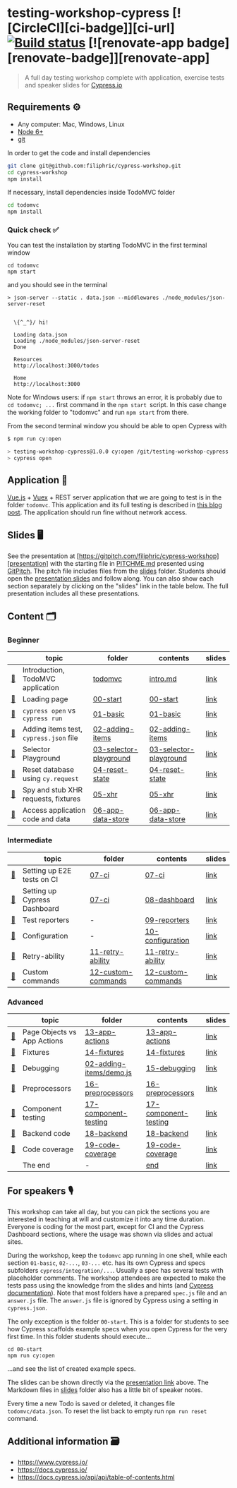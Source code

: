 # testing-workshop-cypress [![CircleCI][ci-badge]][ci-url] [![Build status](https://ci.appveyor.com/api/projects/status/lflec2iwjc8gbhki/branch/master?svg=true)](https://ci.appveyor.com/project/cypress-io/testing-workshop-cypress/branch/master) [![renovate-app badge][renovate-badge]][renovate-app]

> A full day testing workshop complete with application, exercise tests and speaker slides for [Cypress.io](https://www.cypress.io/)

## Requirements ⚙️

- Any computer: Mac, Windows, Linux
- [Node 6+](https://nodejs.org/)
- [git](https://git-scm.com)

In order to get the code and install dependencies

```bash
git clone git@github.com:filiphric/cypress-workshop.git
cd cypress-workshop
npm install
```

If necessary, install dependencies inside TodoMVC folder

```bash
cd todomvc
npm install
```

### Quick check ✅

You can test the installation by starting TodoMVC in the first terminal window

```shell
cd todomvc
npm start
```

and you should see in the terminal

```text
> json-server --static . data.json --middlewares ./node_modules/json-server-reset


  \{^_^}/ hi!

  Loading data.json
  Loading ./node_modules/json-server-reset
  Done

  Resources
  http://localhost:3000/todos

  Home
  http://localhost:3000
```

Note for Windows users: if `npm start` throws an error, it is probably due to `cd todomvc; ...` first command in the `npm start `script. In this case change the working folder to "todomvc" and run `npm start` from there.

From the second terminal window you should be able to open Cypress with

```bash
$ npm run cy:open

> testing-workshop-cypress@1.0.0 cy:open /git/testing-workshop-cypress
> cypress open
```

## Application 💾

[Vue.js](https://vuejs.org/) + [Vuex](https://vuex.vuejs.org/) + REST server application that we are going to test is in the folder `todomvc`. This application and its full testing is described in [this blog post](https://www.cypress.io/blog/2017/11/28/testing-vue-web-application-with-vuex-data-store-and-rest-backend/). The application should run fine without network access.

## Slides 🖥

See the presentation at [https://gitpitch.com/filiphric/cypress-workshop][presentation] with the starting file in [PITCHME.md](PITCHME.md) presented using [GitPitch](https://gitpitch.com/). The pitch file includes files from the [slides](slides) folder. Students should open the [presentation slides][presentation] and follow along. You can also show each section separately by clicking on the "slides" link in the table below. The full presentation includes all these presentations.

[presentation]: https://gitpitch.com/filiphric/cypress-workshop

## Content 🗂

### Beginner

|                            | topic                                  | folder                                                               | contents                                                           | slides                                                                                  |
| -------------------------- | -------------------------------------- | -------------------------------------------------------------------- | ------------------------------------------------------------------ | --------------------------------------------------------------------------------------- |
| [🔗](#intro)               | Introduction, TodoMVC application      | [todomvc](todomvc)                                                   | [intro.md](slides/intro/PITCHME.md)                                | [link](https://gitpitch.com/filiphric/cypress-workshop?p=slides/intro)                  |
| [🔗](#start)               | Loading page                           | [00-start](00-start)                                                 | [00-start](slides/00-start/PITCHME.md)                             | [link](https://gitpitch.com/filiphric/cypress-workshop?p=slides/00-start)               |
| [🔗](#basic)               | `cypress open` vs `cypress run`        | [01-basic](cypress/integration/01-basic)                             | [01-basic](slides/01-basic/PITCHME.md)                             | [link](https://gitpitch.com/filiphric/cypress-workshop?p=slides/01-basic)               |
| [🔗](#adding-items)        | Adding items test, `cypress.json` file | [02-adding-items](cypress/integration/02-adding-items)               | [02-adding-items](slides/02-adding-items/PITCHME.md)               | [link](https://gitpitch.com/filiphric/cypress-workshop?p=slides/02-adding-items)        |
| [🔗](#selector-playground) | Selector Playground                    | [03-selector-playground](cypress/integration/03-selector-playground) | [03-selector-playground](slides/03-selector-playground/PITCHME.md) | [link](https://gitpitch.com/filiphric/cypress-workshop?p=slides/03-selector-playground) |
| [🔗](#reset-state)         | Reset database using `cy.request`      | [04-reset-state](cypress/integration/04-reset-state)                 | [04-reset-state](slides/04-reset-state/PITCHME.md)                 | [link](https://gitpitch.com/filiphric/cypress-workshop?p=slides/04-reset-state)         |
| [🔗](#xhr)                 | Spy and stub XHR requests, fixtures    | [05-xhr](cypress/integration/05-xhr)                                 | [05-xhr](slides/05-xhr/PITCHME.md)                                 | [link](https://gitpitch.com/filiphric/cypress-workshop?p=slides/05-xhr)                 |
| [🔗](#app-data-store)      | Access application code and data       | [06-app-data-store](cypress/integration/06-app-data-store)           | [06-app-data-store](slides/06-app-data-store/PITCHME.md)           | [link](https://gitpitch.com/filiphric/cypress-workshop?p=slides/06-app-data-store)      |

### Intermediate
|                        | topic                        | folder                                                       | contents                                                   | slides                                                                              |
| ---------------------- | ---------------------------- | ------------------------------------------------------------ | ---------------------------------------------------------- | ----------------------------------------------------------------------------------- |
| [🔗](#ci)              | Setting up E2E tests on CI   | [07-ci](cypress/integration/07-ci)                           | [07-ci](slides/07-ci/PITCHME.md)                           | [link](https://gitpitch.com/filiphric/cypress-workshop?p=slides/07-ci)              |
| [🔗](#dashboard)       | Setting up Cypress Dashboard | [07-ci](cypress/integration/07-ci)                           | [08-dashboard](slides/08-dashboard/PITCHME.md)             | [link](https://gitpitch.com/filiphric/cypress-workshop?p=slides/08-dashboard)       |
| [🔗](#reporters)       | Test reporters               | -                                                            | [09-reporters](slides/09-reporters/PITCHME.md)             | [link](https://gitpitch.com/filiphric/cypress-workshop?p=slides/09-reporters)       |
| [🔗](#configuration)   | Configuration                | -                                                            | [10-configuration](slides/10-configuration/PITCHME.md)     | [link](https://gitpitch.com/filiphric/cypress-workshop?p=slides/10-configuration)   |
| [🔗](#retry-ability)   | Retry-ability                | [11-retry-ability](cypress/integration/11-retry-ability)     | [11-retry-ability](slides/11-retry-ability/PITCHME.md)     | [link](https://gitpitch.com/filiphric/cypress-workshop?p=slides/11-retry-ability)   |
| [🔗](#custom-commands) | Custom commands              | [12-custom-commands](cypress/integration/12-custom-commands) | [12-custom-commands](slides/12-custom-commands/PITCHME.md) | [link](https://gitpitch.com/filiphric/cypress-workshop?p=slides/12-custom-commands) |

### Advanced
|                          | topic                       | folder                                                                 | contents                                                       | slides                                                                                |
| ------------------------ | --------------------------- | ---------------------------------------------------------------------- | -------------------------------------------------------------- | ------------------------------------------------------------------------------------- |
| [🔗](#app-actions)       | Page Objects vs App Actions | [13-app-actions](cypress/integration/13-app-actions)                   | [13-app-actions](slides/13-app-actions/PITCHME.md)             | [link](https://gitpitch.com/filiphric/cypress-workshop?p=slides/13-app-actions)       |
| [🔗](#fixtures)          | Fixtures                    | [14-fixtures](cypress/integration/14-fixtures)                         | [14-fixtures](slides/14-fixtures/PITCHME.md)                   | [link](https://gitpitch.com/filiphric/cypress-workshop?p=slides/14-fixtures)          |
| [🔗](#debugging)         | Debugging                   | [02-adding-items/demo.js](cypress/integration/02-adding-items/demo.js) | [15-debugging](slides/15-debugging/PITCHME.md)                 | [link](https://gitpitch.com/filiphric/cypress-workshop?p=slides/15-debugging)         |
| [🔗](#preprocessors)     | Preprocessors               | [16-preprocessors](cypress/integration/16-preprocessors)               | [16-preprocessors](slides/16-preprocessors/PITCHME.md)         | [link](https://gitpitch.com/filiphric/cypress-workshop?p=slides/16-preprocessors)     |
| [🔗](#component-testing) | Component testing           | [17-component-testing](cypress/integration/17-component-testing)       | [17-component-testing](slides/17-component-testing/PITCHME.md) | [link](https://gitpitch.com/filiphric/cypress-workshop?p=slides/17-component-testing) |
| [🔗](#backend)           | Backend code                | [18-backend](cypress/integration/18-backend)                           | [18-backend](slides/18-backend/PITCHME.md)                     | [link](https://gitpitch.com/filiphric/cypress-workshop?p=slides/18-backend)           |
| [🔗](#code-coverage)     | Code coverage               | [19-code-coverage](cypress/integration/19-code-coverage)               | [19-code-coverage](slides/19-code-coverage/PITCHME.md)         | [link](https://gitpitch.com/filiphric/cypress-workshop?p=slides/19-code-coverage)     |
|                          | The end                     | -                                                                      | [end](slides/end/PITCHME.md)                                   | [link](https://gitpitch.com/filiphric/cypress-workshop?p=slides/end)                  |

## For speakers 🎙

This workshop can take all day, but you can pick the sections you are interested in teaching at will and customize it into any time duration. Everyone is coding for the most part, except for CI and the Cypress Dashboard sections, where the usage was shown via slides and actual sites.

During the workshop, keep the `todomvc` app running in one shell, while each section `01-basic`, `02-...`, `03-...` etc. has its own Cypress and specs subfolders `cypress/integration/...`. Usually a spec has several tests with placeholder comments. The workshop attendees are expected to make the tests pass using the knowledge from the slides and hints (and [Cypress documentation](https://docs.cypress.io/)). Note that most folders have a prepared `spec.js` file and an `answer.js` file. The `answer.js` file is ignored by Cypress using a setting in `cypress.json`.

The only exception is the folder `00-start`. This is a folder for students to see how Cypress scaffolds example specs when you open Cypress for the very first time. In this folder students should execute...

```
cd 00-start
npm run cy:open
```

...and see the list of created example specs.

The slides can be shown directly via the [presentation link][presentation] above. The Markdown files in [slides](slides) folder also has a little bit of speaker notes.

Every time a new Todo is saved or deleted, it changes file `todomvc/data.json`. To reset the list back to empty run `npm run reset` command.

## Additional information 🗃

- https://www.cypress.io/
- https://docs.cypress.io/
- https://docs.cypress.io/api/api/table-of-contents.html